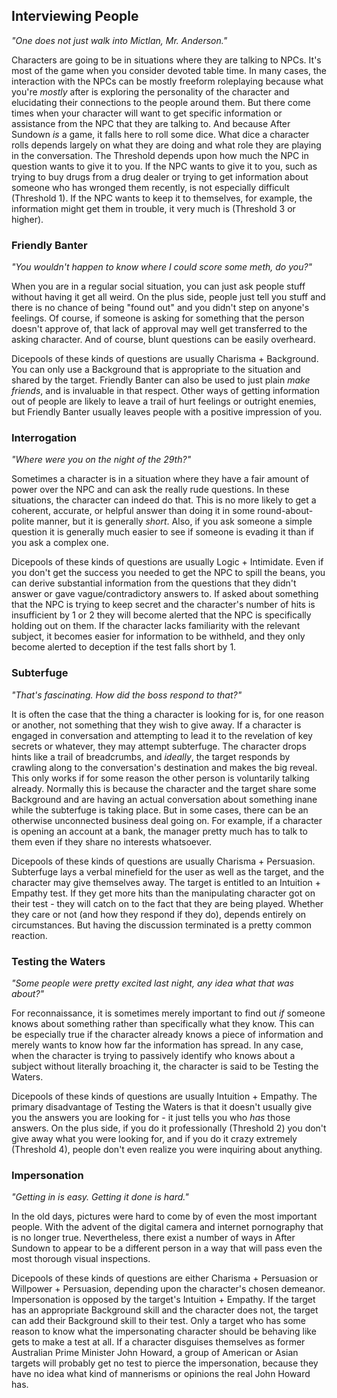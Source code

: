 ## Interviewing People

_"One does not just walk into Mictlan, Mr. Anderson."_

Characters are going to be in situations where they are talking to NPCs. It's most of the game when you consider devoted table time. In many cases, the interaction with the NPCs can be mostly freeform roleplaying because what you're _mostly_ after is exploring the personality of the character and elucidating their connections to the people around them. But there come times when your character will want to get specific information or assistance from the NPC that they are talking to. And because After Sundown _is_ a game, it falls here to roll some dice. What dice a character rolls depends largely on what they are doing and what role they are playing in the conversation. The Threshold depends upon how much the NPC in question wants to give it to you. If the NPC wants to give it to you, such as trying to buy drugs from a drug dealer or trying to get information about someone who has wronged them recently, is not especially difficult (Threshold 1). If the NPC wants to keep it to themselves, for example, the information might get them in trouble, it very much is (Threshold 3 or higher).

### Friendly Banter

_"You wouldn't happen to know where I could score some meth, do you?"_

When you are in a regular social situation, you can just ask people stuff without having it get all weird. On the plus side, people just tell you stuff and there is no chance of being "found out" and you didn't step on anyone's feelings. Of course, if someone is asking for something that the person doesn't approve of, that lack of approval may well get transferred to the asking character. And of course, blunt questions can be easily overheard.

Dicepools of these kinds of questions are usually Charisma + Background. You can only use a Background that is appropriate to the situation and shared by the target. Friendly Banter can also be used to just plain _make friends_, and is invaluable in that respect. Other ways of getting information out of people are likely to leave a trail of hurt feelings or outright enemies, but Friendly Banter usually leaves people with a positive impression of you.

### Interrogation

_"Where were you on the night of the 29th?"_

Sometimes a character is in a situation where they have a fair amount of power over the NPC and can ask the really rude questions. In these situations, the character can indeed do that. This is no more likely to get a coherent, accurate, or helpful answer than doing it in some round-about-polite manner, but it is generally _short_. Also, if you ask someone a simple question it is generally much easier to see if someone is evading it than if you ask a complex one.

Dicepools of these kinds of questions are usually Logic + Intimidate. Even if you don't get the success you needed to get the NPC to spill the beans, you can derive substantial information from the questions that they didn't answer or gave vague/contradictory answers to. If asked about something that the NPC is trying to keep secret and the character's number of hits is insufficient by 1 or 2 they will become alerted that the NPC is specifically holding out on them. If the character lacks familiarity with the relevant subject, it becomes easier for information to be withheld, and they only become alerted to deception if the test falls short by 1.

### Subterfuge

_"That's fascinating. How did the boss respond to that?"_

It is often the case that the thing a character is looking for is, for one reason or another, not something that they wish to give away. If a character is engaged in conversation and attempting to lead it to the revelation of key secrets or whatever, they may attempt subterfuge. The character drops hints like a trail of breadcrumbs, and _ideally_, the target responds by crawling along to the conversation's destination and makes the big reveal. This only works if for some reason the other person is voluntarily talking already. Normally this is because the character and the target share some Background and are having an actual conversation about something inane while the subterfuge is taking place. But in some cases, there can be an otherwise unconnected business deal going on. For example, if a character is opening an account at a bank, the manager pretty much has to talk to them even if they share no interests whatsoever.

Dicepools of these kinds of questions are usually Charisma + Persuasion. Subterfuge lays a verbal minefield for the user as well as the target, and the character may give themselves away. The target is entitled to an Intuition + Empathy test. If they get more hits than the manipulating character got on their test - they will catch on to the fact that they are being played. Whether they care or not (and how they respond if they do), depends entirely on circumstances. But having the discussion terminated is a pretty common reaction.

### Testing the Waters

_"Some people were pretty excited last night, any idea what that was about?"_

For reconnaissance, it is sometimes merely important to find out _if_ someone knows about something rather than specifically what they know. This can be especially true if the character already knows a piece of information and merely wants to know how far the information has spread. In any case, when the character is trying to passively identify who knows about a subject without literally broaching it, the character is said to be Testing the Waters.

Dicepools of these kinds of questions are usually Intuition + Empathy. The primary disadvantage of Testing the Waters is that it doesn't usually give you the answers you are looking for - it just tells you who _has_ those answers. On the plus side, if you do it professionally (Threshold 2) you don't give away what you were looking for, and if you do it crazy extremely (Threshold 4), people don't even realize you were inquiring about anything.

### Impersonation

_"Getting in is easy. Getting it done is hard."_

In the old days, pictures were hard to come by of even the most important people. With the advent of the digital camera and internet pornography that is no longer true. Nevertheless, there exist a number of ways in After Sundown to appear to be a different person in a way that will pass even the most thorough visual inspections.

Dicepools of these kinds of questions are either Charisma + Persuasion or Willpower + Persuasion, depending upon the character's chosen demeanor. Impersonation is opposed by the target's Intuition + Empathy. If the target has an appropriate Background skill and the character does not, the target can add their Background skill to their test. Only a target who has some reason to know what the impersonating character should be behaving like gets to make a test at all. If a character disguises themselves as former Australian Prime Minister John Howard, a group of American or Asian targets will probably get no test to pierce the impersonation, because they have no idea what kind of mannerisms or opinions the real John Howard has.
